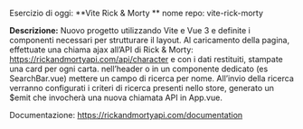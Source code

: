 Esercizio di oggi: **Vite Rick & Morty **
nome repo: vite-rick-morty

**Descrizione:**
Nuovo progetto utilizzando Vite e Vue 3 e definite i componenti necessari per strutturare il layout.
Al caricamento della pagina, effettuate una chiama ajax all’API di Rick & Morty: https://rickandmortyapi.com/api/character e con i dati restituiti, stampate una card per ogni carta.
nell’header o in un componente dedicato (es SearchBar.vue) mettere un campo di ricerca per nome. All’invio della ricerca verranno configurati i criteri di ricerca presenti nello store, generato un $emit che invocherà una nuova chiamata API in App.vue.

Documentazione: https://rickandmortyapi.com/documentation


